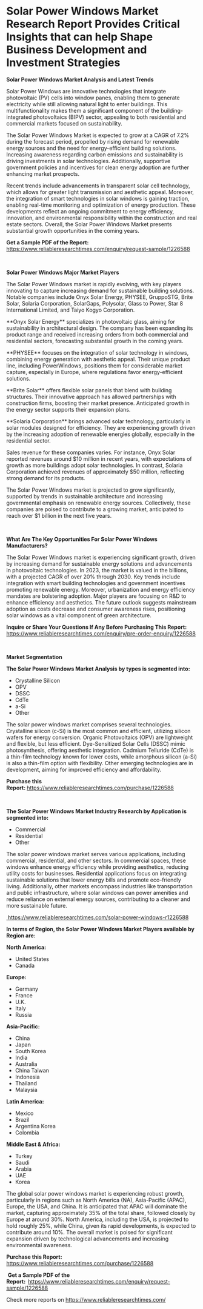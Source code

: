 <p><h1>Solar Power Windows Market Research Report Provides Critical Insights that can help Shape Business Development and Investment Strategies</h1></p><p><strong>Solar Power Windows Market Analysis and Latest Trends</strong></p>
<p><p>Solar Power Windows are innovative technologies that integrate photovoltaic (PV) cells into window panes, enabling them to generate electricity while still allowing natural light to enter buildings. This multifunctionality makes them a significant component of the building-integrated photovoltaics (BIPV) sector, appealing to both residential and commercial markets focused on sustainability.</p><p>The Solar Power Windows Market is expected to grow at a CAGR of 7.2% during the forecast period, propelled by rising demand for renewable energy sources and the need for energy-efficient building solutions. Increasing awareness regarding carbon emissions and sustainability is driving investments in solar technologies. Additionally, supportive government policies and incentives for clean energy adoption are further enhancing market prospects. </p><p>Recent trends include advancements in transparent solar cell technology, which allows for greater light transmission and aesthetic appeal. Moreover, the integration of smart technologies in solar windows is gaining traction, enabling real-time monitoring and optimization of energy production. These developments reflect an ongoing commitment to energy efficiency, innovation, and environmental responsibility within the construction and real estate sectors. Overall, the Solar Power Windows Market presents substantial growth opportunities in the coming years.</p></p>
<p><strong>Get a Sample PDF of the Report:&nbsp;</strong> <a href="https://www.reliableresearchtimes.com/enquiry/request-sample/1226588?utm_campaign=3281&utm_medium=2&utm_source=Github&utm_content=ia&utm_term=04042025&utm_id=solar-power-windows">https://www.reliableresearchtimes.com/enquiry/request-sample/1226588</a></p>
<p>&nbsp;</p>
<p><strong>Solar Power Windows Major Market Players</strong></p>
<p><p>The Solar Power Windows market is rapidly evolving, with key players innovating to capture increasing demand for sustainable building solutions. Notable companies include Onyx Solar Energy, PHYSEE, GruppoSTG, Brite Solar, Solaria Corporation, SolarGaps, Polysolar, Glass to Power, Star 8 International Limited, and Taiyo Kogyo Corporation.</p><p>**Onyx Solar Energy** specializes in photovoltaic glass, aiming for sustainability in architectural design. The company has been expanding its product range and received increasing orders from both commercial and residential sectors, forecasting substantial growth in the coming years.</p><p>**PHYSEE** focuses on the integration of solar technology in windows, combining energy generation with aesthetic appeal. Their unique product line, including PowerWindows, positions them for considerable market capture, especially in Europe, where regulations favor energy-efficient solutions.</p><p>**Brite Solar** offers flexible solar panels that blend with building structures. Their innovative approach has allowed partnerships with construction firms, boosting their market presence. Anticipated growth in the energy sector supports their expansion plans.</p><p>**Solaria Corporation** brings advanced solar technology, particularly in solar modules designed for efficiency. They are experiencing growth driven by the increasing adoption of renewable energies globally, especially in the residential sector.</p><p>Sales revenue for these companies varies. For instance, Onyx Solar reported revenues around $10 million in recent years, with expectations of growth as more buildings adopt solar technologies. In contrast, Solaria Corporation achieved revenues of approximately $50 million, reflecting strong demand for its products.</p><p>The Solar Power Windows market is projected to grow significantly, supported by trends in sustainable architecture and increasing governmental emphasis on renewable energy sources. Collectively, these companies are poised to contribute to a growing market, anticipated to reach over $1 billion in the next five years.</p></p>
<p>&nbsp;</p>
<p><strong>What Are The Key Opportunities For Solar Power Windows Manufacturers?</strong></p>
<p><p>The Solar Power Windows market is experiencing significant growth, driven by increasing demand for sustainable energy solutions and advancements in photovoltaic technologies. In 2023, the market is valued in the billions, with a projected CAGR of over 20% through 2030. Key trends include integration with smart building technologies and government incentives promoting renewable energy. Moreover, urbanization and energy efficiency mandates are bolstering adoption. Major players are focusing on R&D to enhance efficiency and aesthetics. The future outlook suggests mainstream adoption as costs decrease and consumer awareness rises, positioning solar windows as a vital component of green architecture.</p></p>
<p><strong>Inquire or Share Your Questions If Any Before Purchasing This Report:</strong> <a href="https://www.reliableresearchtimes.com/enquiry/pre-order-enquiry/1226588?utm_campaign=3281&utm_medium=2&utm_source=Github&utm_content=ia&utm_term=04042025&utm_id=solar-power-windows">https://www.reliableresearchtimes.com/enquiry/pre-order-enquiry/1226588</a></p>
<p>&nbsp;</p>
<p><strong>Market Segmentation</strong></p>
<p><strong>The Solar Power Windows Market Analysis by types is segmented into:</strong></p>
<p><ul><li>Crystalline Silicon</li><li>OPV</li><li>DSSC</li><li>CdTe</li><li>a-Si</li><li>Other</li></ul></p>
<p><p>The solar power windows market comprises several technologies. Crystalline silicon (c-Si) is the most common and efficient, utilizing silicon wafers for energy conversion. Organic Photovoltaics (OPV) are lightweight and flexible, but less efficient. Dye-Sensitized Solar Cells (DSSC) mimic photosynthesis, offering aesthetic integration. Cadmium Telluride (CdTe) is a thin-film technology known for lower costs, while amorphous silicon (a-Si) is also a thin-film option with flexibility. Other emerging technologies are in development, aiming for improved efficiency and affordability.</p></p>
<p><strong>Purchase this Report:&nbsp;</strong><a href="https://www.reliableresearchtimes.com/purchase/1226588?utm_campaign=3281&utm_medium=2&utm_source=Github&utm_content=ia&utm_term=04042025&utm_id=solar-power-windows">https://www.reliableresearchtimes.com/purchase/1226588</a></p>
<p>&nbsp;</p>
<p><strong>The Solar Power Windows Market Industry Research by Application is segmented into:</strong></p>
<p><ul><li>Commercial</li><li>Residential</li><li>Other</li></ul></p>
<p><p>The solar power windows market serves various applications, including commercial, residential, and other sectors. In commercial spaces, these windows enhance energy efficiency while providing aesthetics, reducing utility costs for businesses. Residential applications focus on integrating sustainable solutions that lower energy bills and promote eco-friendly living. Additionally, other markets encompass industries like transportation and public infrastructure, where solar windows can power amenities and reduce reliance on external energy sources, contributing to a cleaner and more sustainable future.</p></p>
<p><a href="https://www.reliableresearchtimes.com/solar-power-windows-r1226588?utm_campaign=3281&utm_medium=2&utm_source=Github&utm_content=ia&utm_term=04042025&utm_id=solar-power-windows">&nbsp;https://www.reliableresearchtimes.com/solar-power-windows-r1226588</a></p>
<p><strong>In terms of Region, the Solar Power Windows Market Players available by Region are:</strong></p>
<p>
    <p> <strong> North America: </strong>
        <ul>
            <li>United States</li>
            <li>Canada</li>
        </ul>
        </p> 
    <p> <strong> Europe: </strong>
        <ul>
            <li>Germany</li>
            <li>France</li>
            <li>U.K.</li>
            <li>Italy</li>
            <li>Russia</li>
        </ul>
        </p> 
    <p> <strong> Asia-Pacific: </strong>
        <ul>
            <li>China</li>
            <li>Japan</li>
            <li>South Korea</li>
            <li>India</li>
            <li>Australia</li>
            <li>China Taiwan</li>
            <li>Indonesia</li>
            <li>Thailand</li>
            <li>Malaysia</li>
        </ul>
        </p> 
    <p> <strong> Latin America: </strong>
        <ul>
            <li>Mexico</li>
            <li>Brazil</li>
            <li>Argentina Korea</li>
            <li>Colombia</li>
        </ul>
        </p> 
    <p> <strong> Middle East & Africa: </strong>
        <ul>
            <li>Turkey</li>
            <li>Saudi</li>
            <li>Arabia</li>
            <li>UAE</li>
            <li>Korea</li>
        </ul>
    </p>
    </p>
<p><p>The global solar power windows market is experiencing robust growth, particularly in regions such as North America (NA), Asia-Pacific (APAC), Europe, the USA, and China. It is anticipated that APAC will dominate the market, capturing approximately 35% of the total share, followed closely by Europe at around 30%. North America, including the USA, is projected to hold roughly 25%, while China, given its rapid developments, is expected to contribute around 10%. The overall market is poised for significant expansion driven by technological advancements and increasing environmental awareness.</p></p>
<p><strong>Purchase this Report: </strong><a href="https://www.reliableresearchtimes.com/purchase/1226588?utm_campaign=3281&utm_medium=2&utm_source=Github&utm_content=ia&utm_term=04042025&utm_id=solar-power-windows">https://www.reliableresearchtimes.com/purchase/1226588</a></p>
<p>&nbsp;<strong>Get a Sample PDF of the Report:&nbsp;&nbsp;</strong><a href="https://www.reliableresearchtimes.com/enquiry/request-sample/1226588?utm_campaign=3281&utm_medium=2&utm_source=Github&utm_content=ia&utm_term=04042025&utm_id=solar-power-windows">https://www.reliableresearchtimes.com/enquiry/request-sample/1226588</a></p>
<p><strong></strong></p>
<p>Check more reports on <a href="https://www.reliableresearchtimes.com/?utm_campaign=3281&utm_medium=2&utm_source=Github&utm_content=ia&utm_term=04042025&utm_id=solar-power-windows">https://www.reliableresearchtimes.com/</a></p>